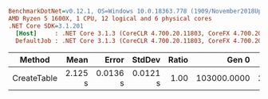 ``` ini

BenchmarkDotNet=v0.12.1, OS=Windows 10.0.18363.778 (1909/November2018Update/19H2)
AMD Ryzen 5 1600X, 1 CPU, 12 logical and 6 physical cores
.NET Core SDK=3.1.201
  [Host]     : .NET Core 3.1.3 (CoreCLR 4.700.20.11803, CoreFX 4.700.20.12001), X64 RyuJIT
  DefaultJob : .NET Core 3.1.3 (CoreCLR 4.700.20.11803, CoreFX 4.700.20.12001), X64 RyuJIT


```
|      Method |    Mean |    Error |   StdDev | Ratio |       Gen 0 |     Gen 1 |     Gen 2 | Allocated |
|------------ |--------:|---------:|---------:|------:|------------:|----------:|----------:|----------:|
| CreateTable | 2.125 s | 0.0136 s | 0.0121 s |  1.00 | 103000.0000 | 2000.0000 | 1000.0000 | 424.96 MB |
